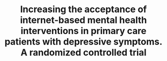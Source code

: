 --- 
abstract: '' 
authors: 
 - admin
 -  M Berking
 -  P Cuijpers
 -  D Lehr
 -  M Pörtner
 -  H Baumeister
doi: '' 
featured: false 
publication: '*Journal of affective disorders*, 61' 
publication_short: '' 
publishDate: '2015-01-01' 
title: 'Increasing the acceptance of internet-based mental health interventions in primary care patients with depressive symptoms. A randomized controlled trial' 
url_code: '' 
url_dataset: '' 
url_pdf: '' 
url_poster: '' 
url_project: '' 
url_slides: '' 
url_source: '' 
url_video: '' 
---